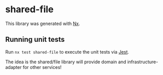 # shared-file

This library was generated with [Nx](https://nx.dev).

## Running unit tests

Run `nx test shared-file` to execute the unit tests via [Jest](https://jestjs.io).

The idea is the shared/file library will provide domain and infrastructure-adapter for other services!
